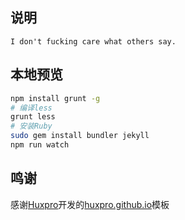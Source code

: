 
## 说明

    I don't fucking care what others say.


## 本地预览

```bash
npm install grunt -g
# 编译less
grunt less  
# 安装Ruby
sudo gem install bundler jekyll
npm run watch
```

## 鸣谢
感谢[Huxpro](https://github.com/Huxpro)开发的[huxpro.github.io](https://github.com/Huxpro/huxpro.github.io)模板